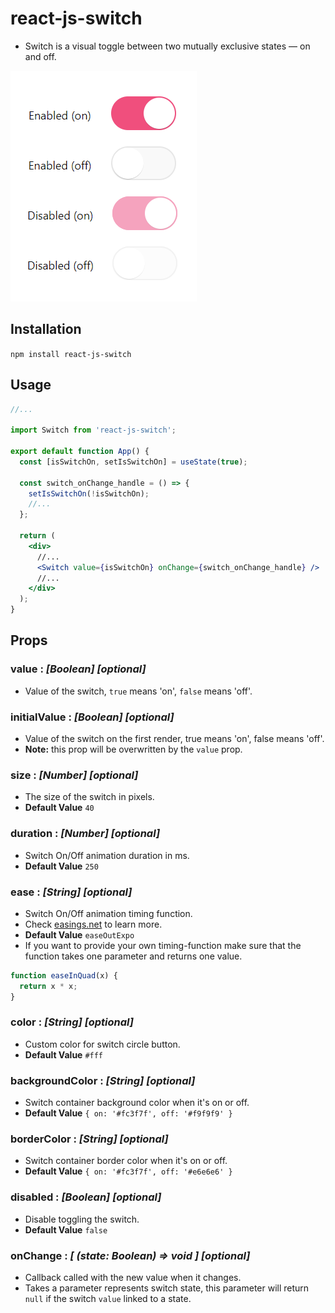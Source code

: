 # react-js-switch

- Switch is a visual toggle between two mutually exclusive states — on and off.

![](https://github.com/alabsi91/react-js-switch/blob/readme/react-switches.png)

## Installation

`npm install react-js-switch`

## Usage

```jsx
//...

import Switch from 'react-js-switch';

export default function App() {
  const [isSwitchOn, setIsSwitchOn] = useState(true);

  const switch_onChange_handle = () => {
    setIsSwitchOn(!isSwitchOn);
    //...
  };

  return (
    <div>
      //...
      <Switch value={isSwitchOn} onChange={switch_onChange_handle} />
      //...
    </div>
  );
}
```

## Props

### value : _[Boolean] [optional]_

- Value of the switch, `true` means 'on', `false` means 'off'.
### initialValue : _[Boolean] [optional]_

- Value of the switch on the first render, true means 'on', false means 'off'.
- **Note:** this prop will be overwritten by the `value` prop.

### size : _[Number] [optional]_

- The size of the switch in pixels.
- **Default Value** `40`

### duration : _[Number] [optional]_

- Switch On/Off animation duration in ms.
- **Default Value** `250`

### ease : _[String] [optional]_

- Switch On/Off animation timing function.
- Check [easings.net](https://easings.net/) to learn more.
- **Default Value** `easeOutExpo`
- If you want to provide your own timing-function make sure that the function takes one parameter and returns one value.

```javascript
function easeInQuad(x) {
  return x * x;
}
```

### color : _[String] [optional]_

- Custom color for switch circle button.
- **Default Value** `#fff`

### backgroundColor : _[String] [optional]_

- Switch container background color when it's on or off.
- **Default Value** `{ on: '#fc3f7f', off: '#f9f9f9' }`

### borderColor : _[String] [optional]_

- Switch container border color when it's on or off.
- **Default Value** `{ on: '#fc3f7f', off: '#e6e6e6' }`

### disabled : _[Boolean] [optional]_

- Disable toggling the switch.
- **Default Value** `false`

### onChange : _[ (state: Boolean) => void ] [optional]_

- Callback called with the new value when it changes.
- Takes a parameter represents switch state, this parameter will return `null` if the switch `value` linked to a state.
